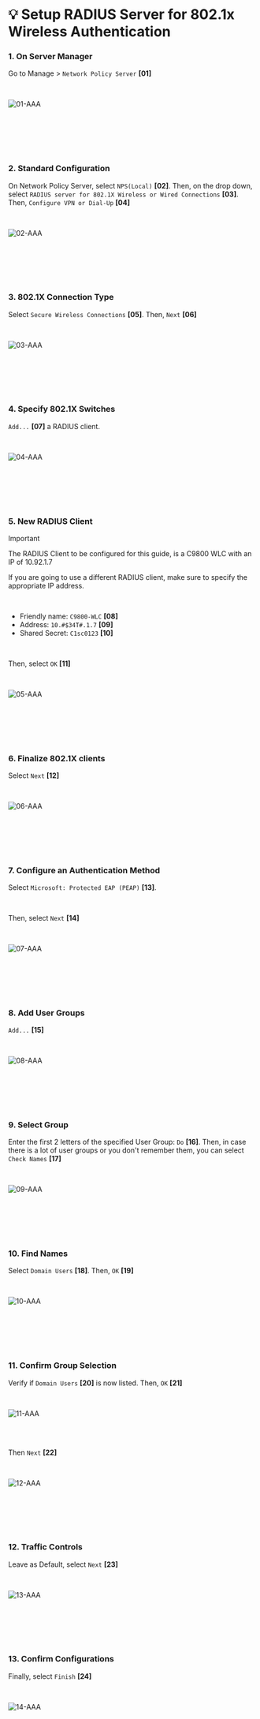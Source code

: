 
<!-- Your monitor number = #$34T# -->

# 💡 Setup RADIUS Server for 802.1x Wireless Authentication

### 1. On Server Manager
Go to Manage > `Network Policy Server` __[01]__

<br>

![01-AAA](<img/AAA-01.png>)

&nbsp;
---
&nbsp;


### 2. Standard Configuration
On Network Policy Server, select `NPS(Local)` __[02]__. Then, on the drop down, select `RADIUS server for 802.1X Wireless or Wired Connections` __[03]__. Then, `Configure VPN or Dial-Up` __[04]__

<br>

![02-AAA](<img/AAA-02.png>)

&nbsp;
---
&nbsp;

### 3. 802.1X Connection Type
Select `Secure Wireless Connections` __[05]__. Then, `Next` __[06]__

<br>

![03-AAA](<img/AAA-03.png>)

&nbsp;
---
&nbsp;

### 4. Specify 802.1X Switches
`Add...` __[07]__ a RADIUS client.

<br>

![04-AAA](<img/AAA-04.png>)

&nbsp;
---
&nbsp;

### 5. New RADIUS Client
> [!IMPORTANT]
> The RADIUS Client to be configured for this guide, is a C9800 WLC with an IP of 10.92.1.7
>  
> If you are going to use a different RADIUS client, make sure to specify the appropriate IP address.

<br>

- Friendly name: `C9800-WLC` __[08]__  
- Address: `10.#$34T#.1.7` __[09]__
- Shared Secret: `C1sc0123` __[10]__

<br>

Then, select `OK` __[11]__

<br>

![05-AAA](<img/AAA-05.png>)

&nbsp;
---
&nbsp;

### 6. Finalize 802.1X clients
Select `Next` __[12]__

<br>

![06-AAA](<img/AAA-06.png>)

&nbsp;
---
&nbsp;

### 7. Configure an Authentication Method
Select `Microsoft: Protected EAP (PEAP)` __[13]__.  

<br>

Then, select `Next` __[14]__

<br>

![07-AAA](<img/AAA-07.png>)

&nbsp;
---
&nbsp;

### 8. Add User Groups
`Add...` __[15]__

<br>

![08-AAA](<img/AAA-08.png>)

&nbsp;
---
&nbsp;

### 9. Select Group
Enter the first 2 letters of the specified User Group: `Do` __[16]__. Then, in case there is a lot of user groups or you don't remember them, you can select `Check Names` __[17]__

<br>

![09-AAA](<img/AAA-09.png>)

&nbsp;
---
&nbsp;

### 10. Find Names
Select `Domain Users` __[18]__. Then, `OK` __[19]__

<br>

![10-AAA](<img/AAA-10.png>)

&nbsp;
---
&nbsp;

### 11. Confirm Group Selection
Verify if `Domain Users` __[20]__ is now listed. Then, `OK` __[21]__

<br>

![11-AAA](<img/AAA-11.png>)

<br>
<br>

Then `Next` __[22]__

<br>

![12-AAA](<img/AAA-12.png>)

&nbsp;
---
&nbsp;

### 12. Traffic Controls
Leave as Default, select `Next` __[23]__

<br>

![13-AAA](<img/AAA-13.png>)

&nbsp;
---
&nbsp;

### 13. Confirm Configurations
Finally, select `Finish` __[24]__

<br>

![14-AAA](<img/AAA-14.png>)

